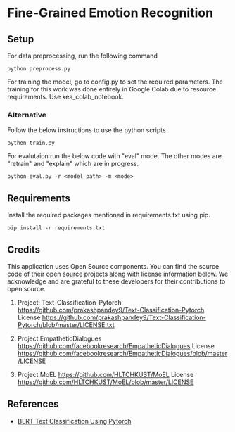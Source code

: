 # Fine-Grained Emotion Recognition

## Setup

For data preprocessing, run the following command

```
python preprocess.py
```
For training the model, go to config.py to set the required parameters. The training for this work was done entirely in Google Colab due to resource requirements. Use kea_colab_notebook.

### Alternative

Follow the below instructions to use the python scripts

```
python train.py
```
For evalutaion run the below code with "eval" mode. The other modes are "retrain" and "explain" which are in progress.

```
python eval.py -r <model path> -m <mode>
```

## Requirements

Install the required packages mentioned in requirements.txt using pip.

```
pip install -r requirements.txt
```

## Credits

This application uses Open Source components. You can find the source code of their open source projects along with license information below. We acknowledge and are grateful to these developers for their contributions to open source.

1. Project: Text-Classification-Pytorch <https://github.com/prakashpandey9/Text-Classification-Pytorch>  
License <https://github.com/prakashpandey9/Text-Classification-Pytorch/blob/master/LICENSE.txt>

2. Project:EmpatheticDialogues <https://github.com/facebookresearch/EmpatheticDialogues>
License <https://github.com/facebookresearch/EmpatheticDialogues/blob/master/LICENSE>

3. Project:MoEL <https://github.com/HLTCHKUST/MoEL>
License <https://github.com/HLTCHKUST/MoEL/blob/master/LICENSE>


## References

* [BERT Text Classification Using Pytorch](https://towardsdatascience.com/bert-text-classification-using-pytorch-723dfb8b6b5b)
